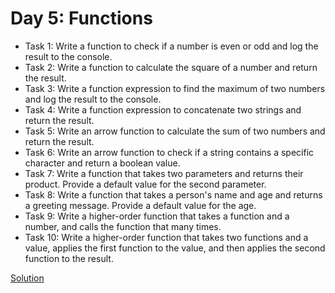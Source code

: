 # Day 5: Functions
* Task 1: Write a function to check if a number is even or odd and log the result to the console.
* Task 2: Write a function to calculate the square of a number and return the result.
* Task 3: Write a function expression to find the maximum of two numbers and log the result to the console.
* Task 4: Write a function expression to concatenate two strings and return the result.
* Task 5: Write an arrow function to calculate the sum of two numbers and return the result.
* Task 6: Write an arrow function to check if a string contains a specific character and return a boolean value.
* Task 7: Write a function that takes two parameters and returns their product. Provide a default value for the second parameter.
* Task 8: Write a function that takes a person's name and age and returns a greeting message. Provide a default value for the age.
* Task 9: Write a higher-order function that takes a function and a number, and calls the function that many times.
* Task 10: Write a higher-order function that takes two functions and a value, applies the first function to the value, and then applies the second function to the result.

[Solution](./Day_5_Solution.js)